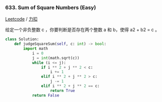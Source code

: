 ### 633. Sum of Square Numbers (Easy)

[Leetcode](https://leetcode.com/problems/sum-of-square-numbers/description/) / [力扣](https://leetcode-cn.com/problems/sum-of-square-numbers/description/)



给定一个非负整数 c ，你要判断是否存在两个整数 a 和 b，使得 a2 + b2 = c 。

```py
class Solution:
    def judgeSquareSum(self, c: int) -> bool:
        import math
            i = 0
            j = int(math.sqrt(c))
            while (i <= j):
                if i ** 2 + j ** 2 < c:
                    i += 1
                elif i ** 2 + j ** 2 > c:
                    j -= 1
                elif i ** 2 + j ** 2 == c:
                    return True
            return False
```

